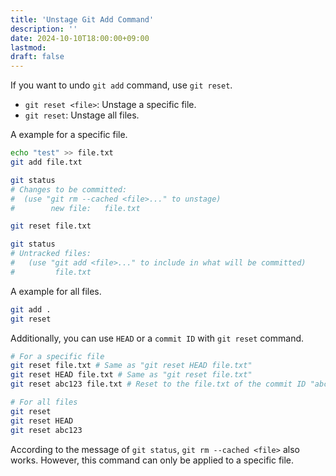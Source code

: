 ```yaml
---
title: 'Unstage Git Add Command'
description: ''
date: 2024-10-10T18:00:00+09:00
lastmod: 
draft: false
---
```


If you want to undo ``git add`` command, use ``git reset``.

* ``git reset <file>``: Unstage a specific file.
* ``git reset``: Unstage all files.

A example for a specific file.

```bash
echo "test" >> file.txt
git add file.txt

git status
# Changes to be committed:
#  (use "git rm --cached <file>..." to unstage)
#        new file:   file.txt

git reset file.txt

git status
# Untracked files:
#   (use "git add <file>..." to include in what will be committed)
#         file.txt
```

A example for all files.

```bash
git add .
git reset
```

Additionally, you can use ``HEAD`` or a ``commit ID`` with ``git reset`` command.

```bash
# For a specific file
git reset file.txt # Same as "git reset HEAD file.txt"
git reset HEAD file.txt # Same as "git reset file.txt"
git reset abc123 file.txt # Reset to the file.txt of the commit ID "abc123"

# For all files
git reset
git reset HEAD
git reset abc123
```

According to the message of ``git status``, ``git rm --cached <file>`` also works. However, this command can only be applied to a specific file.

